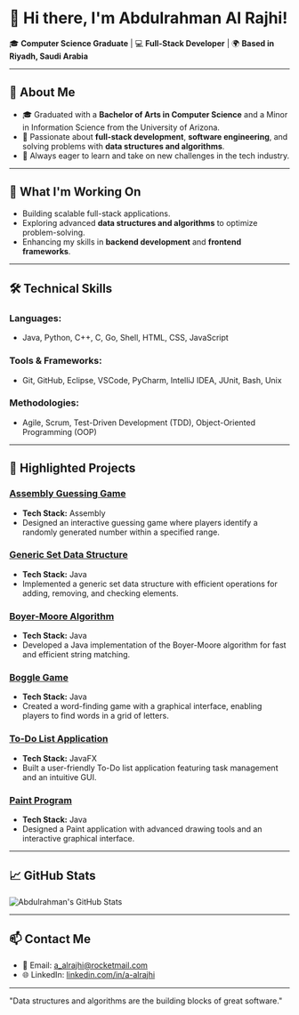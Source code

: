 # 👋 Hi there, I'm Abdulrahman Al Rajhi!

🎓 **Computer Science Graduate** | 💻 **Full-Stack Developer** | 🌍 **Based in Riyadh, Saudi Arabia**  

---

## 📜 **About Me**
- 🎓 Graduated with a **Bachelor of Arts in Computer Science** and a Minor in Information Science from the University of Arizona.
- 🌟 Passionate about **full-stack development**, **software engineering**, and solving problems with **data structures and algorithms**.
- 🚀 Always eager to learn and take on new challenges in the tech industry.

---

## 🔭 **What I'm Working On**
- Building scalable full-stack applications.
- Exploring advanced **data structures and algorithms** to optimize problem-solving.
- Enhancing my skills in **backend development** and **frontend frameworks**.

---

## 🛠️ **Technical Skills**
### Languages:
- Java, Python, C++, C, Go, Shell, HTML, CSS, JavaScript

### Tools & Frameworks:
- Git, GitHub, Eclipse, VSCode, PyCharm, IntelliJ IDEA, JUnit, Bash, Unix
  
### Methodologies:
- Agile, Scrum, Test-Driven Development (TDD), Object-Oriented Programming (OOP)

---

## 📂 **Highlighted Projects**

### [Assembly Guessing Game](https://github.com/a-alrajhi/Assembly-Guessing-Game)  
- **Tech Stack:** Assembly  
- Designed an interactive guessing game where players identify a randomly generated number within a specified range.  

### [Generic Set Data Structure](https://github.com/a-alrajhi/GenericSet)  
- **Tech Stack:** Java  
- Implemented a generic set data structure with efficient operations for adding, removing, and checking elements.  

### [Boyer-Moore Algorithm](https://github.com/a-alrajhi/BoyerMoore)  
- **Tech Stack:** Java  
- Developed a Java implementation of the Boyer-Moore algorithm for fast and efficient string matching.  

### [Boggle Game](https://github.com/a-alrajhi/Boggle)  
- **Tech Stack:** Java  
- Created a word-finding game with a graphical interface, enabling players to find words in a grid of letters.  

### [To-Do List Application](https://github.com/a-alrajhi/ToDoListGUI)  
- **Tech Stack:** JavaFX  
- Built a user-friendly To-Do list application featuring task management and an intuitive GUI.  

### [Paint Program](https://github.com/a-alrajhi/paint)  
- **Tech Stack:** Java  
- Designed a Paint application with advanced drawing tools and an interactive graphical interface.  

---

## 📈 **GitHub Stats**
![Abdulrahman's GitHub Stats](https://github-readme-stats.vercel.app/api?username=a-alrajhi&show_icons=true&theme=radical)

---

## 📫 **Contact Me**
- 📧 Email: [a_alrajhi@rocketmail.com](mailto:a_alrajhi@rocketmail.com)
- 🌐 LinkedIn: [linkedin.com/in/a-alrajhi](https://linkedin.com/in/a-alrajhi)

---

"Data structures and algorithms are the building blocks of great software."  
